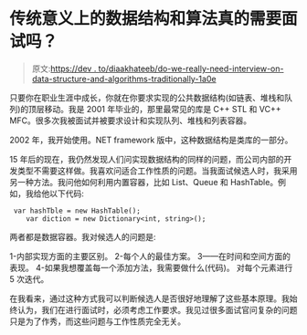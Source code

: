 # 传统意义上的数据结构和算法真的需要面试吗？

> 原文:[https://dev . to/diaakhateeb/do-we-really-need-interview-on-data-structure-and-algorithms-traditionally-1a0e](https://dev.to/diaakhateeb/do-we-really-need-to-interview-about-data-structure-and-algorithms-traditionally-1a0e)

只要你在职业生涯中成长，你就在你要求实现的公共数据结构(如链表、堆栈和队列)的顶层移动。我是 2001 年毕业的，那里最常见的库是 C++ STL 和 VC++ MFC。很多次我被面试并被要求设计和实现队列、堆栈和列表容器。

2002 年，我开始使用。NET framework 版中，这种数据结构是类库的一部分。

15 年后的现在，我仍然发现人们问实现数据结构的同样的问题，而公司内部的开发类型不需要这样做。我喜欢问适合工作性质的问题。当我面试候选人时，我采用另一种方法。我问他如何利用内置容器，比如 List、Queue 和 HashTable。例如，我给他以下代码:

```
 var hashTble = new HashTable();
    var diction = new Dictionary<int, string>(); 
```

两者都是数据容器。我对候选人的问题是:

1-内部实现方面的主要区别。
2-每个人的最佳方案。
3——在时间和空间方面的表现。
4-如果我想覆盖每一个添加方法，我需要做什么(代码)。
对每个元素进行 5 次迭代。

在我看来，通过这种方式我可以判断候选人是否很好地理解了这些基本原理。我始终认为，我们在进行面试时，必须考虑工作要求。我见过很多面试官问复杂的问题只是为了作秀，而这些问题与工作性质完全无关。